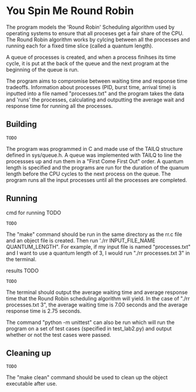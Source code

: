 # You Spin Me Round Robin

The program models the 'Round Robin' Scheduling algorithm used by operating systems to ensure that all proceses get a fair share of the CPU. The Round Robin algorithm works by cylcing between all the processes and running each for a fixed time slice (called a quantum length).

A queue of processes is created, and when a process finihses its time cycle, it is put at the back of the queue and the next program at the beginning of the queue is run.

The program aims to compromise between waiting time and response time tradeoffs. Information about processes (PID, burst time, arrival time) is inputted into a file named "processes.txt" and the program takes the data and 'runs' the processes, calculating and outputting the average wait and response time for running all the processes.

## Building

```shell
TODO
```
The program was programmed in C and made use of the TAILQ structure defined in sys/queue.h. A queue was implemented with TAILQ to line the processses up and run them in a "First Come First Out" order. A quantum length is specified and the programs are run for the duration of the quanum length before the CPU cycles to the next process on the queue. The program runs all the input processes until all the processes are completed.

## Running

cmd for running TODO
```shell
TODO
```

The "make" command should be run in the same directory as the rr.c file and an object file is created. Then run './rr INPUT_FILE_NAME QUANTUM_LENGTH". For example, if my input file is named "processes.txt" and I want to use a quantum length of 3, I would run "./rr processes.txt 3" in the terminal.

results TODO
```shell
TODO

```
The terminal should output the average waiting time and average response time that the Round Robin scheduling algorithm will yield. In the case of "./rr processes.txt 3", the average waiting time is 7.00 seconds and the average response time is 2.75 seconds.

The command "python -m unittest" can also be run which will run the program on a set of test cases (specified in test_lab2.py) and output whether or not the test cases were passed.

## Cleaning up

```shell
TODO
```

The "make clean" command should be used to clean up the object executable after use.
